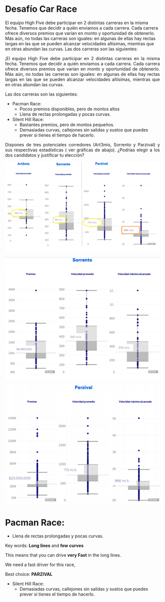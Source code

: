 
<h1> Desafío Car Race </h1> 


El equipo High Five debe participar en 2 distintas carreras en la misma fecha. Tenemos que decidir 
a quién enviamos a cada carrera. Cada carrera ofrece diversos premios que varían en monto y 
oportunidad de obtenerlo. Más aún, no todas las carreras son iguales: en algunas de ellas hay 
rectas largas en las que se pueden alcanzar velocidades altísimas, mientras que en otras abundan 
las curvas.
Las dos carreras son las siguientes:
    
<p style="text-align: justify;">¡El equipo High Five debe participar en 2 distintas carreras en la misma fecha. Tenemos que decidir a quién enviamos a cada carrera. Cada carrera ofrece diversos premios que varían en monto y oportunidad de obtenerlo. Más aún, no todas las carreras son iguales: en algunas de ellas hay rectas largas en las que se pueden alcanzar velocidades altísimas, mientras que en otras abundan las curvas.</p>
    
Las dos carreras son las siguientes:
    
+ Pacman Race:
    + Pocos premios disponibles, pero de montos altos
    + Llena de rectas prolongadas y pocas curvas.
+ Silent Hill Race:
    + Bastantes premios, pero de montos pequeños.
    + Demasiadas curvas, callejones sin salidas y sustos que puedes prever si tienes el tiempo de hacerlo.
    
<p style="text-align: justify;">Dispones de tres potenciales corredores (Art3mis, Sorrento y Parzival) y sus respectivas estadísticas ( ver gráficas de abajo). ¿Podrías elegir a los dos candidatos y justificar tu elección?</p>
    
![](documentos/Artemis.png)

![](documentos/Sorrento.png)
    
![](documentos/Parzival.png)


# Pacman Race:
+ Llena de rectas prolongadas y pocas curvas.

Key words: **Long lines** and **few curves**

This means that you can drive **very Fast** in the long lines. 

We need a fast driver for this race, 

Best choice: **PARZIVAL**

+ Silent Hill Race:
    + Demasiadas curvas, callejones sin salidas y sustos que puedes prever si tienes el tiempo de hacerlo.